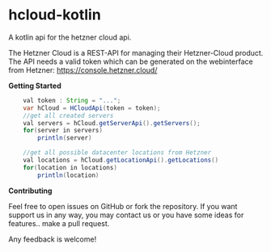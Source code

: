 # hcloud-kotlin
A kotlin api for the hetzner cloud api.

The Hetzner Cloud is a REST-API for managing their Hetzner-Cloud product. 
The API needs a valid token which can be generated on the webinterface from Hetzner:
https://console.hetzner.cloud/

**Getting Started**
```java
    val token : String = "...";
    var hCloud = HCloudApi(token = token);
    //get all created servers
    val servers = hCloud.getServerApi().getServers();
    for(server in servers)
        println(server)

    //get all possible datacenter locations from Hetzner
    val locations = hCloud.getLocationApi().getLocations()
    for(location in locations)
        println(location)
```

**Contributing**

Feel free to open issues on GitHub or fork the repository. If you want support us in any way, you may contact us or you have some ideas for features.. make a pull request. 

Any feedback is welcome!
